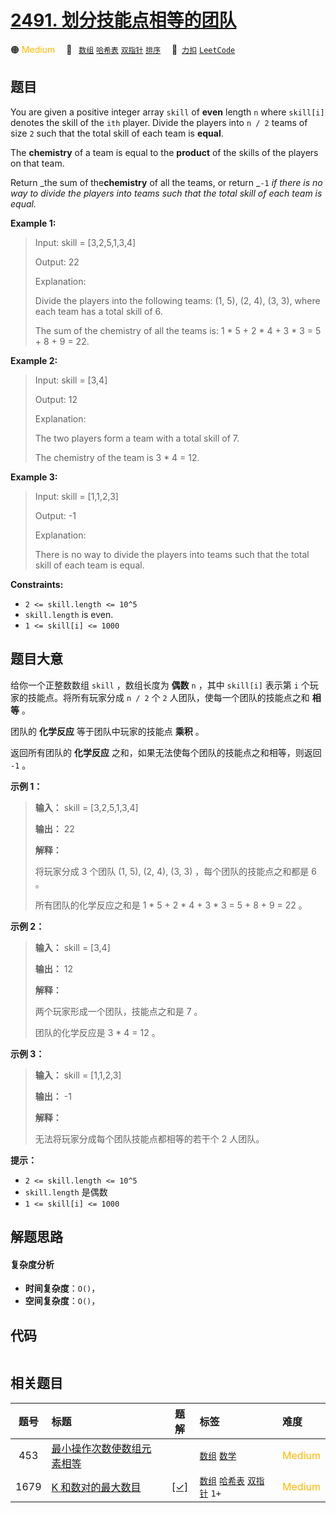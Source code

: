 # [2491. 划分技能点相等的团队](https://2xiao.github.io/leetcode-js/problem/2491.html)

🟠 <font color=#ffb800>Medium</font>&emsp; 🔖&ensp; [`数组`](/tag/array.md) [`哈希表`](/tag/hash-table.md) [`双指针`](/tag/two-pointers.md) [`排序`](/tag/sorting.md)&emsp; 🔗&ensp;[`力扣`](https://leetcode.cn/problems/divide-players-into-teams-of-equal-skill) [`LeetCode`](https://leetcode.com/problems/divide-players-into-teams-of-equal-skill)

## 题目

You are given a positive integer array `skill` of **even** length `n` where
`skill[i]` denotes the skill of the `ith` player. Divide the players into `n /
2` teams of size `2` such that the total skill of each team is **equal**.

The **chemistry** of a team is equal to the **product** of the skills of the
players on that team.

Return _the sum of the**chemistry** of all the teams, or return _`-1` _if
there is no way to divide the players into teams such that the total skill of
each team is equal._



**Example 1:**

> Input: skill = [3,2,5,1,3,4]
> 
> Output: 22
> 
> Explanation: 
> 
> Divide the players into the following teams: (1, 5), (2, 4), (3, 3), where each team has a total skill of 6.
> 
> The sum of the chemistry of all the teams is: 1 * 5 + 2 * 4 + 3 * 3 = 5 + 8 + 9 = 22.

**Example 2:**

> Input: skill = [3,4]
> 
> Output: 12
> 
> Explanation: 
> 
> The two players form a team with a total skill of 7.
> 
> The chemistry of the team is 3 * 4 = 12.

**Example 3:**

> Input: skill = [1,1,2,3]
> 
> Output: -1
> 
> Explanation: 
> 
> There is no way to divide the players into teams such that the total skill of each team is equal.

**Constraints:**

  * `2 <= skill.length <= 10^5`
  * `skill.length` is even.
  * `1 <= skill[i] <= 1000`


## 题目大意

给你一个正整数数组 `skill` ，数组长度为 **偶数** `n` ，其中 `skill[i]` 表示第 `i` 个玩家的技能点。将所有玩家分成 `n
/ 2` 个 `2` 人团队，使每一个团队的技能点之和 **相等** 。

团队的 **化学反应** 等于团队中玩家的技能点 **乘积** 。

返回所有团队的 **化学反应** 之和，如果无法使每个团队的技能点之和相等，则返回 `-1` 。



**示例 1：**

> 
> 
> 
> 
> 
> **输入：** skill = [3,2,5,1,3,4]
> 
> **输出：** 22
> 
> **解释：**
> 
> 将玩家分成 3 个团队 (1, 5), (2, 4), (3, 3) ，每个团队的技能点之和都是 6 。
> 
> 所有团队的化学反应之和是 1 * 5 + 2 * 4 + 3 * 3 = 5 + 8 + 9 = 22 。
> 
> 

**示例 2：**

> 
> 
> 
> 
> 
> **输入：** skill = [3,4]
> 
> **输出：** 12
> 
> **解释：**
> 
> 两个玩家形成一个团队，技能点之和是 7 。
> 
> 团队的化学反应是 3 * 4 = 12 。
> 
> 

**示例 3：**

> 
> 
> 
> 
> 
> **输入：** skill = [1,1,2,3]
> 
> **输出：** -1
> 
> **解释：**
> 
> 无法将玩家分成每个团队技能点都相等的若干个 2 人团队。
> 
> 



**提示：**

  * `2 <= skill.length <= 10^5`
  * `skill.length` 是偶数
  * `1 <= skill[i] <= 1000`


## 解题思路

#### 复杂度分析

- **时间复杂度**：`O()`，
- **空间复杂度**：`O()`，

## 代码

```javascript

```

## 相关题目

<!-- prettier-ignore -->
| 题号 | 标题 | 题解 | 标签 | 难度 |
| :------: | :------ | :------: | :------ | :------ |
| 453 | [最小操作次数使数组元素相等](https://leetcode.com/problems/minimum-moves-to-equal-array-elements) |  |  [`数组`](/tag/array.md) [`数学`](/tag/math.md) | <font color=#ffb800>Medium</font> |
| 1679 | [K 和数对的最大数目](https://leetcode.com/problems/max-number-of-k-sum-pairs) | [[✓]](/problem/1679.md) |  [`数组`](/tag/array.md) [`哈希表`](/tag/hash-table.md) [`双指针`](/tag/two-pointers.md) `1+` | <font color=#ffb800>Medium</font> |